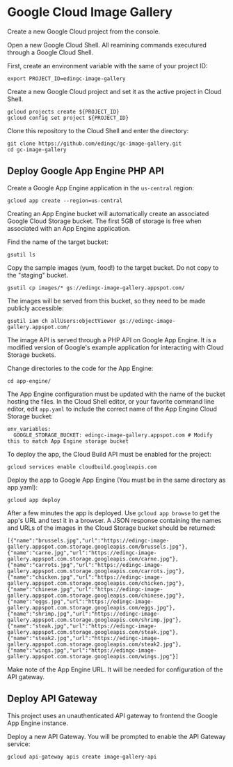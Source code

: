 # Google Cloud Image Gallery

Create a new Google Cloud project from the console.

Open a new Google Cloud Shell. All reamining commands executured through a Google Cloud Shell.

First, create an environment variable with the same of your project ID:

```export PROJECT_ID=edingc-image-gallery```

Create a new Google Cloud project and set it as the active project in Cloud Shell.

```
gcloud projects create ${PROJECT_ID}
gcloud config set project ${PROJECT_ID}
```

Clone this repository to the Cloud Shell and enter the directory:

```
git clone https://github.com/edingc/gc-image-gallery.git
cd gc-image-gallery
```
## Deploy Google App Engine PHP API

Create a Google App Engine application in the `us-central` region:

```gcloud app create --region=us-central```

Creating an App Engine bucket will automatically create an associated Google Cloud Storage bucket. The first 5GB of storage is free when associated with an App Engine application.

Find the name of the target bucket:

```gsutil ls```

Copy the sample images (yum, food!) to the target bucket. Do not copy to the "staging" bucket.

```gsutil cp images/* gs://edingc-image-gallery.appspot.com/```

The images will be served from this bucket, so they need to be made publicly accessible:

```gsutil iam ch allUsers:objectViewer gs://edingc-image-gallery.appspot.com/```

The image API is served through a PHP API on Google App Engine. It is a modified version of Google's example application for interacting with Cloud Storage buckets.

Change directories to the code for the App Engine:

```cd app-engine/```

The App Engine configuration must be updated with the name of the bucket hosting the files. In the Cloud Shell editor, or your favorite command line editor, edit `app.yaml` to include the correct name of the App Engine Cloud Storage bucket:

```
env_variables:
  GOOGLE_STORAGE_BUCKET: edingc-image-gallery.appspot.com # Modify this to match App Engine storage bucket
```

To deploy the app, the Cloud Build API must be enabled for the project:

```gcloud services enable cloudbuild.googleapis.com```

Deploy the app to Google App Engine (You must be in the same directory as app.yaml):

```gcloud app deploy```

After a few minutes the app is deployed. Use ```gcloud app browse``` to get the app's URL and test it in a browser. A JSON response containing the names and URLs of the images in the Cloud Storage bucket should be returned:

```
[{"name":"brussels.jpg","url":"https://edingc-image-gallery.appspot.com.storage.googleapis.com/brussels.jpg"},{"name":"carne.jpg","url":"https://edingc-image-gallery.appspot.com.storage.googleapis.com/carne.jpg"},{"name":"carrots.jpg","url":"https://edingc-image-gallery.appspot.com.storage.googleapis.com/carrots.jpg"},{"name":"chicken.jpg","url":"https://edingc-image-gallery.appspot.com.storage.googleapis.com/chicken.jpg"},{"name":"chinese.jpg","url":"https://edingc-image-gallery.appspot.com.storage.googleapis.com/chinese.jpg"},{"name":"eggs.jpg","url":"https://edingc-image-gallery.appspot.com.storage.googleapis.com/eggs.jpg"},{"name":"shrimp.jpg","url":"https://edingc-image-gallery.appspot.com.storage.googleapis.com/shrimp.jpg"},{"name":"steak.jpg","url":"https://edingc-image-gallery.appspot.com.storage.googleapis.com/steak.jpg"},{"name":"steak2.jpg","url":"https://edingc-image-gallery.appspot.com.storage.googleapis.com/steak2.jpg"},{"name":"wings.jpg","url":"https://edingc-image-gallery.appspot.com.storage.googleapis.com/wings.jpg"}]
```
Make note of the App Engine URL. It will be needed for configuration of the API gateway.

## Deploy API Gateway

This project uses an unauthenticated API gateway to frontend the Google App Engine instance.

Deploy a new API Gateway. You will be prompted to enable the API Gateway service:

```gcloud api-gateway apis create image-gallery-api```
